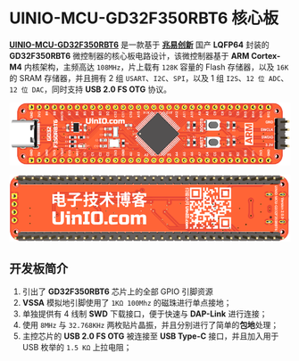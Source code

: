 # UINIO-MCU-GD32F350RBT6 核心板

[**UINIO-MCU-GD32F350RBT6**](https://github.com/uinika/UINIO-MCU-GD32F350RBT6) 是一款基于 [**兆易创新**](https://www.gigadevice.com.cn/) 国产 **LQFP64** 封装的 **GD32F350RBT6** 微控制器的核心板电路设计，该微控制器基于 **ARM Cortex-M4** 内核架构，主频高达 `108MHz`，片上载有 `128K` 容量的 Flash 存储器，以及 `16K` 的 SRAM 存储器，并且拥有 2 组 `USART`、`I2C`、`SPI`，以及 1 组 `I2S`、`12 位 ADC`、`12 位 DAC`，同时支持 **USB 2.0 FS OTG** 协议。

![](./Images/PCB-3D-1.png)

![](./Images/PCB-3D-2.png)

## 开发板简介

1. 引出了 **GD32F350RBT6** 芯片上的全部 GPIO 引脚资源
2. **VSSA** 模拟地引脚使用了 `1KΩ 100Mhz` 的磁珠进行单点接地；
3. 单独提供有 4 线制 **SWD** 下载接口，便于快速与 **DAP-Link** 进行连接；
4. 使用 `8MHz` 与 `32.768KHz` 两枚贴片晶振，并且分别进行了简单的**包地**处理；
5. 主控芯片的 **USB 2.0 FS OTG** 被连接至 **USB Type-C** 接口，并且加入用于 USB 枚举的 `1.5 KΩ` 上拉电阻；
